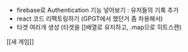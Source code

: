 - firebase로 Authentication 기능 넣어보기 : 유저들의 기록 추가
- react 코드 리팩토링하기 (GPGT에서 했던거 좀 차용해서)
- 타겟 여러개 생성 (타겟을 []배열로 유지하고, .map으로 히트스캔)








[[새 게임]]